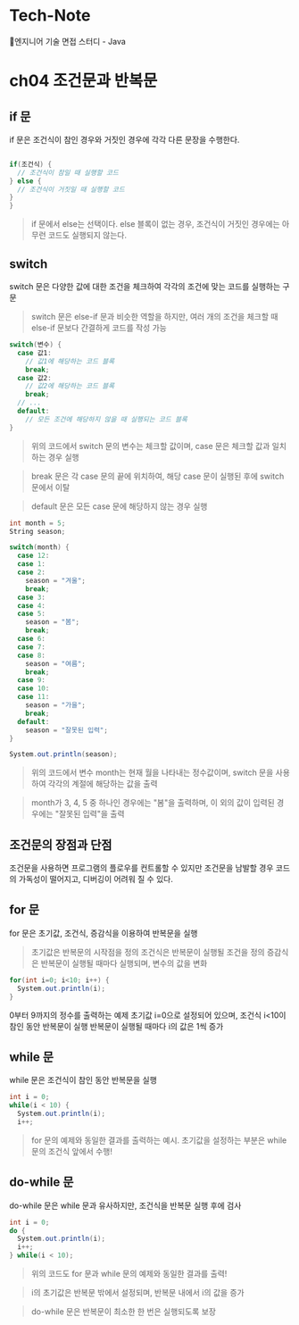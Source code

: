 # Tech-Note
📂엔지니어 기술 면접 스터디 - Java

# ch04 조건문과 반복문

## if 문

if 문은 조건식이 참인 경우와 거짓인 경우에 각각 다른 문장을 수행한다.

```csharp

if(조건식) {
  // 조건식이 참일 때 실행할 코드
} else {
  // 조건식이 거짓일 때 실행할 코드
}
}

```

> if 문에서 else는 선택이다. else 블록이 없는 경우, 조건식이 거짓인 경우에는 아무런 코드도 실행되지 않는다.

## switch

switch 문은 다양한 값에 대한 조건을 체크하여 각각의 조건에 맞는 코드를 실행하는 구문

>  switch 문은 else-if 문과 비슷한 역할을 하지만, 여러 개의 조건을 체크할 때 else-if 문보다 간결하게 코드를 작성 가능
> 
```csharp
switch(변수) {
  case 값1:
    // 값1에 해당하는 코드 블록
    break;
  case 값2:
    // 값2에 해당하는 코드 블록
    break;
  // ...
  default:
    // 모든 조건에 해당하지 않을 때 실행되는 코드 블록
}
```
> 위의 코드에서 switch 문의 변수는 체크할 값이며, case 문은 체크할 값과 일치하는 경우 실행

> break 문은 각 case 문의 끝에 위치하여, 해당 case 문이 실행된 후에 switch 문에서 이탈

> default 문은 모든 case 문에 해당하지 않는 경우 실행

```csharp
int month = 5;
String season;

switch(month) {
  case 12:
  case 1:
  case 2:
    season = "겨울";
    break;
  case 3:
  case 4:
  case 5:
    season = "봄";
    break;
  case 6:
  case 7:
  case 8:
    season = "여름";
    break;
  case 9:
  case 10:
  case 11:
    season = "가을";
    break;
  default:
    season = "잘못된 입력";
}

System.out.println(season);
```
> 위의 코드에서 변수 month는 현재 월을 나타내는 정수값이며, switch 문을 사용하여 각각의 계절에 해당하는 값을 출력 

> month가 3, 4, 5 중 하나인 경우에는 "봄"을 출력하며, 이 외의 값이 입력된 경우에는 "잘못된 입력"을 출력

## 조건문의 장점과 단점

조건문을 사용하면 프로그램의 플로우를 컨트롤할 수 있지만 조건문을 남발할 경우 코드의 가독성이 떨어지고, 디버깅이 어려워 질 수 있다.

## for 문

for 문은 초기값, 조건식, 증감식을 이용하여 반복문을 실행

> 초기값은 반복문의 시작점을 정의
> 조건식은 반복문이 실행될 조건을 정의
> 증감식은 반복문이 실행될 때마다 실행되며, 변수의 값을 변화

```csharp
for(int i=0; i<10; i++) {
  System.out.println(i);
}
```
0부터 9까지의 정수를 출력하는 예제
초기값 i=0으로 설정되어 있으며, 조건식 i<10이 참인 동안 반복문이 실행
반복문이 실행될 때마다 i의 값은 1씩 증가

## while 문
while 문은 조건식이 참인 동안 반복문을 실행
```csharp
int i = 0;
while(i < 10) {
  System.out.println(i);
  i++;
```
> for 문의 예제와 동일한 결과를 출력하는 예시. 초기값을 설정하는 부분은 while 문의 조건식 앞에서 수행!

## do-while 문
do-while 문은 while 문과 유사하지만, 조건식을 반복문 실행 후에 검사
```csharp
int i = 0;
do {
  System.out.println(i);
  i++;
} while(i < 10);
```
> 위의 코드도 for 문과 while 문의 예제와 동일한 결과를 출력!

> i의 초기값은 반복문 밖에서 설정되며, 반복문 내에서 i의 값을 증가

>  do-while 문은 반복문이 최소한 한 번은 실행되도록 보장
